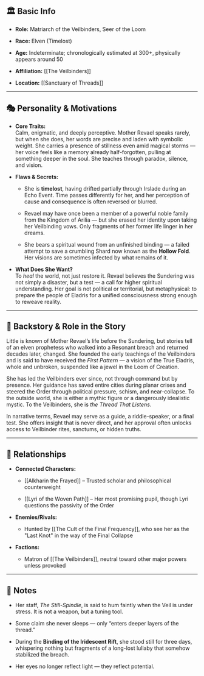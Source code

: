## 🏛️ Basic Info

- **Role:** Matriarch of the Veilbinders, Seer of the Loom
    
- **Race:** Elven (Timelost)
    
- **Age:** Indeterminate; chronologically estimated at 300+, physically appears around 50
    
- **Affiliation:** [[The Veilbinders]]
    
- **Location:** [[Sanctuary of Threads]]
    

---

## 🎭 Personality & Motivations

- **Core Traits:**  
    Calm, enigmatic, and deeply perceptive. Mother Revael speaks rarely, but when she does, her words are precise and laden with symbolic weight. She carries a presence of stillness even amid magical storms — her voice feels like a memory already half-forgotten, pulling at something deeper in the soul. She teaches through paradox, silence, and vision.
    
- **Flaws & Secrets:**
    
    - She is **timelost**, having drifted partially through Irslade during an Echo Event. Time passes differently for her, and her perception of cause and consequence is often reversed or blurred.
        
    - Revael may have once been a member of a powerful noble family from the Kingdom of Arilia — but she erased her identity upon taking her Veilbinding vows. Only fragments of her former life linger in her dreams.
        
    - She bears a spiritual wound from an unfinished binding — a failed attempt to save a crumbling Shard now known as the **Hollow Fold**. Her visions are sometimes infected by what remains of it.
        
- **What Does She Want?**  
    To _heal_ the world, not just restore it. Revael believes the Sundering was not simply a disaster, but a test — a call for higher spiritual understanding. Her goal is not political or territorial, but metaphysical: to prepare the people of Eladris for a unified consciousness strong enough to reweave reality.
    

---

## 📖 Backstory & Role in the Story

Little is known of Mother Revael’s life before the Sundering, but stories tell of an elven prophetess who walked into a Resonant breach and returned decades later, changed. She founded the early teachings of the Veilbinders and is said to have received the _First Pattern_ — a vision of the True Eladris, whole and unbroken, suspended like a jewel in the Loom of Creation.

She has led the Veilbinders ever since, not through command but by presence. Her guidance has saved entire cities during planar crises and steered the Order through political pressure, schism, and near-collapse. To the outside world, she is either a mythic figure or a dangerously idealistic mystic. To the Veilbinders, she is _the Thread That Listens_.

In narrative terms, Revael may serve as a guide, a riddle-speaker, or a final test. She offers insight that is never direct, and her approval often unlocks access to Veilbinder rites, sanctums, or hidden truths.

---

## 🔗 Relationships

- **Connected Characters:**
    
    - [[Alkharin the Frayed]] – Trusted scholar and philosophical counterweight
        
    - [[Lyri of the Woven Path]] – Her most promising pupil, though Lyri questions the passivity of the Order
        
- **Enemies/Rivals:**
    
    - Hunted by  [[The Cult of the Final Frequency]], who see her as the "Last Knot" in the way of the Final Collapse
        
- **Factions:**
    
    - Matron of [[The Veilbinders]], neutral toward other major powers unless provoked
        

---

## 📝 Notes

- Her staff, _The Still-Spindle_, is said to hum faintly when the Veil is under stress. It is not a weapon, but a tuning tool.
    
- Some claim she never sleeps — only “enters deeper layers of the thread.”
    
- During the **Binding of the Iridescent Rift**, she stood still for three days, whispering nothing but fragments of a long-lost lullaby that somehow stabilized the breach.
    
- Her eyes no longer reflect light — they reflect potential.